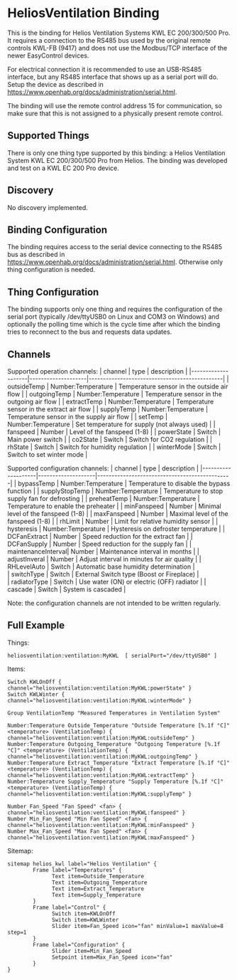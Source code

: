 # HeliosVentilation Binding

This is the binding for Helios Ventilation Systems KWL EC 200/300/500 Pro.
It requires a connection to the RS485 bus used by the original remote controls KWL-FB (9417) and does not use the Modbus/TCP interface of the newer EasyControl devices.

For electrical connection it is recommended to use an USB-RS485 interface, but any RS485 interface that shows up as a serial port will do.
Setup the device as described in https://www.openhab.org/docs/administration/serial.html.

The binding will use the remote control address 15 for communication, so make sure that this is not assigned to a physically present remote control.

## Supported Things

There is only one thing type supported by this binding: a Helios Ventilation System KWL EC 200/300/500 Pro from Helios.
The binding was developed and test on a KWL EC 200 Pro device.


## Discovery

No discovery implemented.


## Binding Configuration

The binding requires access to the serial device connecting to the RS485 bus as described in https://www.openhab.org/docs/administration/serial.html. Otherwise only thing configuration is needed.


## Thing Configuration

The binding supports only one thing and requires the configuration of the serial port (typically /dev/ttyUSB0 on Linux and COM3 on Windows) and optionally the polling time which is the cycle time after which the binding tries to reconnect to the bus and requests data updates.


## Channels

Supported operation channels:
| channel            | type               | description                                   |
|--------------------|--------------------|-----------------------------------------------|
| outsideTemp        | Number:Temperature | Temperature sensor in the outside air flow    |
| outgoingTemp       | Number:Temperature | Temperature sensor in the outgoing air flow   |
| extractTemp        | Number:Temperature | Temperature sensor in the extract air flow    |
| supplyTemp         | Number:Temperature | Temperature sensor in the supply air flow     |
| setTemp            | Number:Temperature | Set temperature for supply (not always used)  |
| fanspeed           | Number             | Level of the fanspeed (1-8)                   |
| powerState         | Switch             | Main power switch                             |
| co2State           | Switch             | Switch for CO2 regulation                     |
| rhState            | Switch             | Switch for humidity regulation                |
| winterMode         | Switch             | Switch to set winter mode                     |

Supported configuration channels:
| channel            | type               | description                                   |
|--------------------|--------------------|-----------------------------------------------|
| bypassTemp         | Number:Temperature | Temperature to disable the bypass function    |
| supplyStopTemp     | Number:Temperature | Temperature to stop supply fan for defrosting |
| preheatTemp        | Number:Temperature | Temperature to enable the preheater           |
| minFanspeed        | Number             | Minimal level of the fanspeed (1-8)           |
| maxFanspeed        | Number             | Maximal level of the fanspeed (1-8)           |
| rhLimit            | Number             | Limit for relative humidity sensor            |
| hysteresis         | Number:Temperature | Hysteresis on defroster temperature           |
| DCFanExtract       | Number             | Speed reduction for the extract fan           |
| DCFanSupply        | Number             | Speed reduction for the supply fan            |
| maintenanceInterval| Number             | Maintenance interval in months                |
| adjustInveral      | Number             | Adjust interval in minutes for air quality    |
| RHLevelAuto        | Switch             | Automatic base humidity determination         |  
| switchType         | Switch             | External Switch type (Boost or Fireplace)     |  
| radiatorType       | Switch             | Use water (ON) or electric (OFF) radiator     |
| cascade            | Switch             | System is cascaded                            |

Note: the configuration channels are not intended to be written regularly.

## Full Example

Things:

```
heliosventilation:ventilation:MyKWL  [ serialPort="/dev/ttyUSB0" ]
```

Items:

```
Switch KWLOnOff { channel="heliosventilation:ventilation:MyKWL:powerState" }
Switch KWLWinter { channel="heliosventilation:ventilation:MyKWL:winterMode" }

Group VentilationTemp "Measured Temperatures in Ventilation System"

Number:Temperature Outside_Temperature "Outside Temperature [%.1f °C]" <temperature> (VentilationTemp) { channel="heliosventilation:ventilation:MyKWL:outsideTemp" }
Number:Temperature Outgoing_Temperature "Outgoing Temperature [%.1f °C]" <temperature> (VentilationTemp) { channel="heliosventilation:ventilation:MyKWL:outgoingTemp" }
Number:Temperature Extract_Temperature "Extract Temperature [%.1f °C]" <temperature> (VentilationTemp) { channel="heliosventilation:ventilation:MyKWL:extractTemp" }
Number:Temperature Supply_Temperature "Supply Temperature [%.1f °C]" <temperature> (VentilationTemp) { channel="heliosventilation:ventilation:MyKWL:supplyTemp" }

Number Fan_Speed "Fan Speed" <fan> { channel="heliosventilation:ventilation:MyKWL:fanspeed" }
Number Min_Fan_Speed "Min Fan Speed" <fan> { channel="heliosventilation:ventilation:MyKWL:minFanspeed" }
Number Max_Fan_Speed "Max Fan Speed" <fan> { channel="heliosventilation:ventilation:MyKWL:maxFanspeed" }

```

Sitemap:

```
sitemap helios_kwl label="Helios Ventilation" {
        Frame label="Temperatures" {
              Text item=Outside_Temperature
              Text item=Outgoing_Temperature
              Text item=Extract_Temperature
              Text item=Supply_Temperature
        }
        Frame label="Control" {
              Switch item=KWLOnOff
              Switch item=KWLWinter
              Slider item=Fan_Speed icon="fan" minValue=1 maxValue=8 step=1
        }
        Frame label="Configuration" {
              Slider item=Min_Fan_Speed
              Setpoint item=Max_Fan_Speed icon="fan"
        }
}
```
